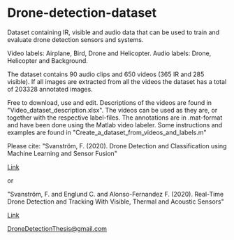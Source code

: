 # Drone-detection-dataset
Dataset containing IR, visible and audio data that can be used to train and evaluate drone detection sensors and systems.

Video labels: Airplane, Bird, Drone and Helicopter.
Audio labels: Drone, Helicopter and Background.

The dataset contains 90 audio clips and 650 videos (365 IR and 285 visible). If all images are extracted from all the videos the dataset has a total of 203328 annotated images.

Free to download, use and edit.
Descriptions of the videos are found in "Video_dataset_description.xlsx".
The videos can be used as they are, or together with the respective label-files.
The annotations are in .mat-format and have been done using the Matlab video labeler.
Some instructions and examples are found in "Create_a_dataset_from_videos_and_labels.m"

Please cite:
"Svanström, F. (2020). Drone Detection and Classification using Machine Learning and Sensor Fusion"

[Link](http://urn.kb.se/resolve?urn=urn:nbn:se:hh:diva-42141)

or

"Svanström, F. and Englund C. and Alonso-Fernandez F. (2020). Real-Time Drone Detection and Tracking With Visible, Thermal and Acoustic Sensors"

[Link](https://arxiv.org/pdf/2007.07396.pdf)

DroneDetectionThesis@gmail.com
